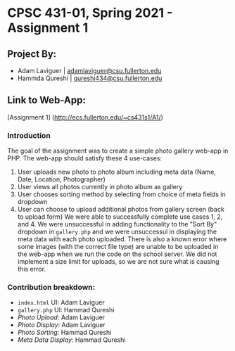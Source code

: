 # CPSC 431-01, Spring 2021 - Assignment 1
## Project By: 
* Adam Laviguer | adamlaviguer@csu.fullerton.edu
* Hammda Qureshi | qureshi434@csu.fullerton.edu

## Link to Web-App:
[Assignment 1] (http://ecs.fullerton.edu/~cs431s1/A1/)

### Introduction
The goal of the assignment was to create a simple photo gallery web-app in PHP. The web-app should satisfy these 4 use-cases:
1. User uploads new photo to photo album including meta data (Name, Date, Location, Photographer)
2. User views all photos currently in photo album as gallery
3. User chooses sorting method by selecting from choice of meta fields in dropdown
4. User can choose to upload additional photos from gallery screen (back to upload form)
We were able to successfully complete use cases 1, 2, and 4. We were unsuccessful in adding functionality to the "Sort By" dropdown in `gallery.php` and we were unsuccessul in displaying the meta data with each photo uploaded. There is also a known error where some images (with the correct file type) are unable to be uploaded in the web-app when we run the code on the school server. We did not implement a size limit for uploads, so we are not sure what is causing this error.

### Contribution breakdown:
* `index.html` UI: Adam Laviguer
* `gallery.php` UI: Hammad Qureshi
* *Photo Upload*: Adam Laviguer
* *Photo Display*: Adam Laviguer
* *Photo Sorting*: Hammad Qureshi
* *Meta Data Display*: Hammad Qureshi
